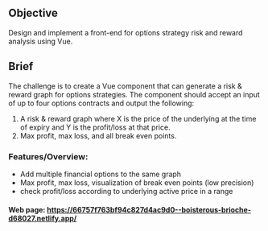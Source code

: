

## Objective

Design and implement a front-end for options strategy risk and reward analysis using Vue.

## Brief

The challenge is to create a Vue component that can generate a risk & reward graph for options strategies. The component should accept an input of up to four options contracts and output the following:
1. A risk & reward graph where X is the price of the underlying at the time of expiry and Y is the profit/loss at that price. 
2. Max profit, max loss, and all break even points.

### Features/Overview:

- Add multiple financial options to the same graph
- Max profit, max loss, visualization of break even points (low precision)
- check profit/loss according to underlying active price in a range

#### Web page: https://66757f763bf94c827d4ac9d0--boisterous-brioche-d68027.netlify.app/




